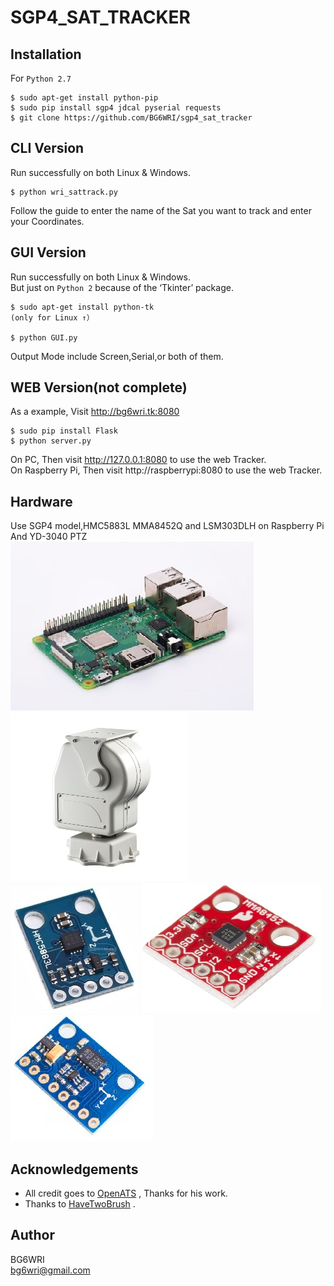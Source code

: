 # SGP4_SAT_TRACKER

## Installation
For ```Python 2.7```
```
$ sudo apt-get install python-pip
$ sudo pip install sgp4 jdcal pyserial requests
$ git clone https://github.com/BG6WRI/sgp4_sat_tracker
```


## CLI Version
Run successfully on both Linux & Windows.  
```
$ python wri_sattrack.py
```
Follow the guide to enter the name of the Sat you want to track and enter your Coordinates.  


## GUI Version
Run successfully on both Linux & Windows.   
But just on ```Python 2``` because of the ‘Tkinter’ package.  
```
$ sudo apt-get install python-tk
(only for Linux ↑）

$ python GUI.py
```
Output Mode include Screen,Serial,or both of them.  

## WEB Version(not complete)
As a example, Visit http://bg6wri.tk:8080  
```
$ sudo pip install Flask
$ python server.py
```
On PC, Then visit http://127.0.0.1:8080 to use the web Tracker.  
On Raspberry Pi, Then visit http://raspberrypi:8080 to use the web Tracker.  

## Hardware
Use SGP4 model,HMC5883L MMA8452Q and LSM303DLH on Raspberry Pi  
And YD-3040 PTZ  
![avatar](/image/RPi.jpg)
![avatar](/image/YD-3040.jpg)  
![avatar](/image/HMC5883L.jpg)
![avatar](/image/MMA8452Q.jpg)
![avatar](/image/LSM303DLH.jpg)  
## Acknowledgements

- All credit goes to [OpenATS](https://github.com/OpenATS) , Thanks for his work.
- Thanks to [HaveTwoBrush](https://github.com/HaveTwoBrush) .


## Author
BG6WRI  
 <bg6wri@gmail.com>  

